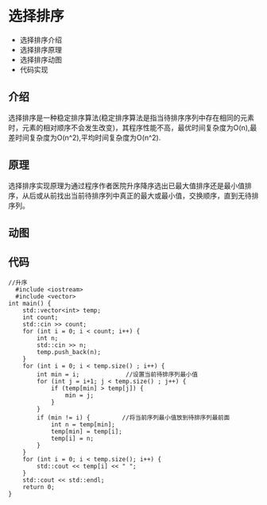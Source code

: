# 选择排序
+ 选择排序介绍
+ 选择排序原理
+ 选择排序动图
+ 代码实现

## 介绍
选择排序是一种稳定排序算法(稳定排序算法是指当待排序序列中存在相同的元素时，元素的相对顺序不会发生改变)，其程序性能不高，最优时间复杂度为O(n),最差时间复杂度为O(n^2),平均时间复杂度为O(n^2).

## 原理
选择排序实现原理为通过程序作者医院升序降序选出已最大值排序还是最小值排序，从后或从前找出当前待排序列中真正的最大或最小值，交换顺序，直到无待排序列。

## 动图

## 代码
```
//升序
  #include <iostream>
  #include <vector>
int main() {
	std::vector<int> temp;
	int count;
	std::cin >> count;
	for (int i = 0; i < count; i++) {
		int n;
		std::cin >> n;
		temp.push_back(n);
	}
	for (int i = 0; i < temp.size() ; i++) {
		int min = i;             //设置当前待排序列最小值
		for (int j = i+1; j < temp.size() ; j++) {
			if (temp[min] > temp[j]) {
				min = j;
			}
		}
		if (min != i) {         //将当前序列最小值放到待排序列最前面
			int n = temp[min];
			temp[min] = temp[i];
			temp[i] = n;
		}
	}
	for (int i = 0; i < temp.size(); i++) {
		std::cout << temp[i] << " ";
	}
	std::cout << std::endl;
	return 0;
}

 
```